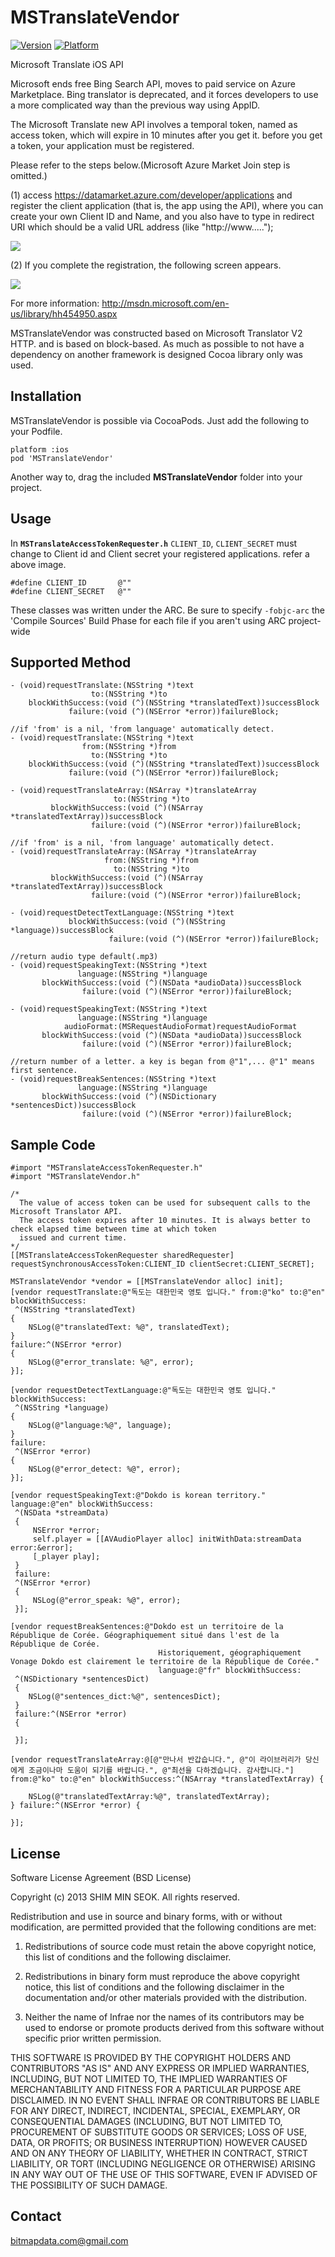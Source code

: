 MSTranslateVendor
=================

[![Version](http://cocoapod-badges.herokuapp.com/v/MSTranslateVendor/badge.png)](http://cocoapod-badges.herokuapp.com/v/MSTranslateVendor/badge.png)
[![Platform](http://cocoapod-badges.herokuapp.com/p/MSTranslateVendor/badge.png)](http://cocoapod-badges.herokuapp.com/p/MSTranslateVendor/badge.png)

Microsoft Translate iOS API

Microsoft ends free Bing Search API, moves to paid service on Azure Marketplace. Bing translator is deprecated, and it forces developers to use a more complicated way than the previous way using AppID.

The Microsoft Translate new API involves a temporal token, named as access token, which will expire in 10 minutes after you get it. before you get a token, your application must be registered.

Please refer to the steps below.(Microsoft Azure Market Join step is omitted.) 

(1) access https://datamarket.azure.com/developer/applications and register the client application (that is, the app using the API), where you can create your own Client ID and Name, and you also have to type in
redirect URI which should be a valid URL address (like "http://www.....");
  
![](https://s3.amazonaws.com/Y1J8k27YH1U3r6LeEwCOP2cvY97xxXTs/img0.png)

(2) If you complete the registration, the following screen appears. 
  
![](https://s3.amazonaws.com/Y1J8k27YH1U3r6LeEwCOP2cvY97xxXTs/img1.png)

For more information: http://msdn.microsoft.com/en-us/library/hh454950.aspx

MSTranslateVendor was constructed based on Microsoft Translator V2 HTTP. and is based on block-based.  As much as possible to not have a dependency on another framework is designed Cocoa library only was used.

## Installation ##

MSTranslateVendor is possible via CocoaPods. Just add the following to your Podfile.

    platform :ios
    pod 'MSTranslateVendor'

Another way to, drag the included <b>MSTranslateVendor</b> folder into your project.

## Usage ##

In <b>`MSTranslateAccessTokenRequester.h`</b> `CLIENT_ID`, `CLIENT_SECRET` must change to Client id and Client secret your registered applications. refer a above image. 

    #define CLIENT_ID       @""
    #define CLIENT_SECRET   @""

These classes was written under the ARC. Be sure to specify `-fobjc-arc` the 'Compile Sources' Build Phase for each file if you aren't using ARC project-wide

## Supported Method ##

	- (void)requestTranslate:(NSString *)text
                      to:(NSString *)to
        blockWithSuccess:(void (^)(NSString *translatedText))successBlock
                 failure:(void (^)(NSError *error))failureBlock;

	//if 'from' is a nil, 'from language' automatically detect.
	- (void)requestTranslate:(NSString *)text
                    from:(NSString *)from
                      to:(NSString *)to
        blockWithSuccess:(void (^)(NSString *translatedText))successBlock
                 failure:(void (^)(NSError *error))failureBlock;

	- (void)requestTranslateArray:(NSArray *)translateArray
                           to:(NSString *)to
             blockWithSuccess:(void (^)(NSArray *translatedTextArray))successBlock
                      failure:(void (^)(NSError *error))failureBlock;

	//if 'from' is a nil, 'from language' automatically detect.
	- (void)requestTranslateArray:(NSArray *)translateArray
                         from:(NSString *)from
                           to:(NSString *)to
             blockWithSuccess:(void (^)(NSArray *translatedTextArray))successBlock
                      failure:(void (^)(NSError *error))failureBlock;

	- (void)requestDetectTextLanguage:(NSString *)text
                 blockWithSuccess:(void (^)(NSString *language))successBlock
                          failure:(void (^)(NSError *error))failureBlock;

	//return audio type default(.mp3)
	- (void)requestSpeakingText:(NSString *)text
                   language:(NSString *)language
           blockWithSuccess:(void (^)(NSData *audioData))successBlock
                    failure:(void (^)(NSError *error))failureBlock;

	- (void)requestSpeakingText:(NSString *)text
                   language:(NSString *)language
                audioFormat:(MSRequestAudioFormat)requestAudioFormat
           blockWithSuccess:(void (^)(NSData *audioData))successBlock
                    failure:(void (^)(NSError *error))failureBlock;

	//return number of a letter. a key is began from @"1",... @"1" means first sentence.
	- (void)requestBreakSentences:(NSString *)text
                   language:(NSString *)language
           blockWithSuccess:(void (^)(NSDictionary *sentencesDict))successBlock
                    failure:(void (^)(NSError *error))failureBlock;

## Sample Code ##

    #import "MSTranslateAccessTokenRequester.h"
    #import "MSTranslateVendor.h"
    
    /*
      The value of access token can be used for subsequent calls to the Microsoft Translator API. 
      The access token expires after 10 minutes. It is always better to check elapsed time between time at which token 
      issued and current time.
    */
    [[MSTranslateAccessTokenRequester sharedRequester] requestSynchronousAccessToken:CLIENT_ID clientSecret:CLIENT_SECRET];
    
    MSTranslateVendor *vendor = [[MSTranslateVendor alloc] init];
    [vendor requestTranslate:@"독도는 대한민국 영토 입니다." from:@"ko" to:@"en" blockWithSuccess:
     ^(NSString *translatedText)
    {
        NSLog(@"translatedText: %@", translatedText);
    }
    failure:^(NSError *error)
    {
        NSLog(@"error_translate: %@", error);
    }];
    
    [vendor requestDetectTextLanguage:@"독도는 대한민국 영토 입니다." blockWithSuccess:
     ^(NSString *language)
    {
        NSLog(@"language:%@", language);
    }
    failure:
     ^(NSError *error)
    {
        NSLog(@"error_detect: %@", error);
    }];
    
    [vendor requestSpeakingText:@"Dokdo is korean territory." language:@"en" blockWithSuccess:
     ^(NSData *streamData)
     {
         NSError *error;
         self.player = [[AVAudioPlayer alloc] initWithData:streamData error:&error];
         [_player play];
     }
     failure:
     ^(NSError *error)
     {
         NSLog(@"error_speak: %@", error);
     }];
     
    [vendor requestBreakSentences:@"Dokdo est un territoire de la République de Corée. Géographiquement situé dans l'est de la République de Corée.
                                     Historiquement, géographiquement Vonage Dokdo est clairement le territoire de la République de Corée." 
                                     language:@"fr" blockWithSuccess:
     ^(NSDictionary *sentencesDict)
     {
        NSLog(@"sentences_dict:%@", sentencesDict);
     }
     failure:^(NSError *error)
     {
        
     }];
     
	[vendor requestTranslateArray:@[@"만나서 반갑습니다.", @"이 라이브러리가 당신에게 조금이나마 도움이 되기를 바랍니다.", @"최선을 다하겠습니다. 감사합니다."] from:@"ko" to:@"en" blockWithSuccess:^(NSArray *translatedTextArray) {
        
        NSLog(@"translatedTextArray:%@", translatedTextArray);
    } failure:^(NSError *error) {
        
    }];


## License ##

Software License Agreement (BSD License)

Copyright (c) 2013 SHIM MIN SEOK. All rights reserved.

Redistribution and use in source and binary forms, with or without
modification, are permitted provided that the following conditions are met:

  1. Redistributions of source code must retain the above copyright
     notice, this list of conditions and the following disclaimer.
   
  2. Redistributions in binary form must reproduce the above copyright
     notice, this list of conditions and the following disclaimer in
     the documentation and/or other materials provided with the
     distribution.

  3. Neither the name of Infrae nor the names of its contributors may
     be used to endorse or promote products derived from this software
     without specific prior written permission.

THIS SOFTWARE IS PROVIDED BY THE COPYRIGHT HOLDERS AND CONTRIBUTORS
"AS IS" AND ANY EXPRESS OR IMPLIED WARRANTIES, INCLUDING, BUT NOT
LIMITED TO, THE IMPLIED WARRANTIES OF MERCHANTABILITY AND FITNESS FOR
A PARTICULAR PURPOSE ARE DISCLAIMED. IN NO EVENT SHALL INFRAE OR
CONTRIBUTORS BE LIABLE FOR ANY DIRECT, INDIRECT, INCIDENTAL, SPECIAL,
EXEMPLARY, OR CONSEQUENTIAL DAMAGES (INCLUDING, BUT NOT LIMITED TO,
PROCUREMENT OF SUBSTITUTE GOODS OR SERVICES; LOSS OF USE, DATA, OR
PROFITS; OR BUSINESS INTERRUPTION) HOWEVER CAUSED AND ON ANY THEORY OF
LIABILITY, WHETHER IN CONTRACT, STRICT LIABILITY, OR TORT (INCLUDING
NEGLIGENCE OR OTHERWISE) ARISING IN ANY WAY OUT OF THE USE OF THIS
SOFTWARE, EVEN IF ADVISED OF THE POSSIBILITY OF SUCH DAMAGE.

## Contact ##

bitmapdata.com@gmail.com
